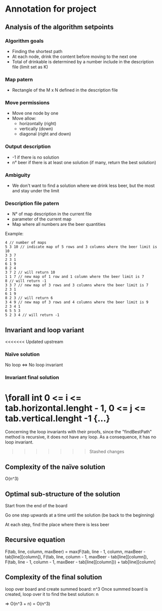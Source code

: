 # Annotation for project

## Analysis of the algorithm setpoints

### Algorithm goals
- Finding the shortest path 
- At each node, drink the content before moving to the next one
- Total of drinkable is determined by a number include in the description file (limit set as K)

### Map patern
- Rectangle of the M x N defined in the description file

### Move permissions
- Move one node by one
- Move allow:
  - horizontally (right)
  - vertically (down)
  - diagonal (right and down)

### Output description
- -1 if there is no solution
- n° beer if there is at least one solution (if many, return the best solution)

### Ambiguity
- We don't want to find a solution where we drink less beer, but the most and stay under the limit


### Description file patern
- N° of map description in the current file
- parameter of the current map
- Map where all numbers are the beer quantities

Example:
```
4 // number of maps
5 3 10 // indicate map of 5 rows and 3 columns where the beer limit is 10
3 3 7
2 3 1
6 1 9
8 2 4
3 7 2 // will return 10
1 1 7 // new map of 1 row and 1 column where the beer limit is 7
8 // will return -1
3 3 7 // new map of 3 rows and 3 columns where the beer limit is 7
2 3 1
6 1 9
8 2 3 // will return 6
3 4 9 // new map of 3 rows and 4 columns where the beer limit is 9
2 3 4 1
6 5 5 3
5 2 3 4 // will return -1
```

## Invariant and loop variant

<<<<<<< Updated upstream
### Naïve solution

No loop <=> No loop invariant

### Invariant final solution
\forall int 0 <= i <= tab.horizontal.lenght - 1, 0 <= j <= tab.vertical.lenght -1 {...}
=======
Concerning the loop invariants with their proofs, since the "findBestPath" method is recursive, it does not have any loop. As a consequence, it has no loop invariant. 
>>>>>>> Stashed changes

## Complexity of the naïve solution

O(n^3)

## Optimal sub-structure of the solution
Start from the end of the board

Go one step upwards at a time until the solution (be back to the beginning)

At each step, find the place where there is less beer

## Recursive equation

F(tab, line, column, maxBeer) = max(F(tab, line - 1, column, maxBeer - tab[line][column]), F(tab, line, column - 1, maxBeer - tab[line][column]), F(tab, line - 1, column - 1, maxBeer - tab[line][column])) + tab[line][column]


## Complexity of the final solution

loop over board and create summed board: n^3
Once summed board is created, loop over it to find the best solution: n 

=> O(n^3 + n) = O(n^3)
